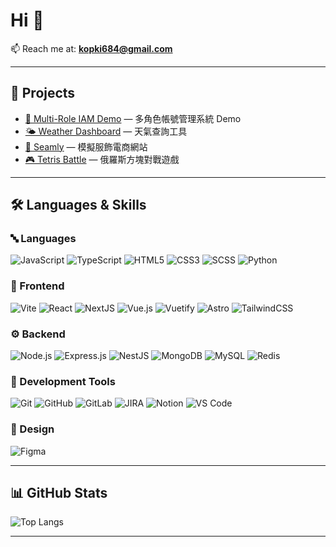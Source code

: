 <h1 align="left">Hi 👋</h1>

📫 Reach me at: **kopki684@gmail.com**

---

## 🚀 Projects

- [🔑 Multi-Role IAM Demo](https://github.com/kopki123/Multi-Role-IAM-Demo) — 多角色帳號管理系統 Demo
- [🌤 Weather Dashboard](https://github.com/kopki123/weather-dashboard) — 天氣查詢工具
- [🧵 Seamly](https://github.com/kopki123/seamly) — 模擬服飾電商網站
- [🎮 Tetris Battle](https://github.com/kopki123/tetris-battle) — 俄羅斯方塊對戰遊戲

---

## 🛠️ Languages & Skills

### 🔤 Languages
![JavaScript](https://img.shields.io/badge/javascript-%23323330.svg?style=flat-square&logo=javascript&logoColor=%23F7DF1E)
![TypeScript](https://img.shields.io/badge/typescript-%23007ACC.svg?style=flat-square&logo=typescript&logoColor=white)
![HTML5](https://img.shields.io/badge/html5-%23E34F26.svg?style=flat-square&logo=html5&logoColor=white)
![CSS3](https://img.shields.io/badge/css3-%231572B6.svg?style=flat-square&logo=css3&logoColor=white)
![SCSS](https://img.shields.io/badge/SCSS-CC6699?style=flat-square&logo=sass&logoColor=white)
![Python](https://img.shields.io/badge/python-3776AB?style=flat-square&logo=python&logoColor=white)

### 🎨 Frontend
![Vite](https://img.shields.io/badge/vite-%23646CFF.svg?style=flat-square&logo=vite&logoColor=white)
![React](https://img.shields.io/badge/react-%2320232a.svg?style=flat-square&logo=react&logoColor=%2361DAFB)
![NextJS](https://img.shields.io/badge/Next.js-black?style=flat-square&logo=next.js&logoColor=white)
![Vue.js](https://img.shields.io/badge/vuejs-%2335495e.svg?style=flat-square&logo=vuedotjs&logoColor=%234FC08D)
![Vuetify](https://img.shields.io/badge/Vuetify-1867C0?style=flat-square&logo=vuetify&logoColor=AEDDFF)
![Astro](https://img.shields.io/badge/astro-%232C2052.svg?style=flat-square&logo=astro&logoColor=white)
![TailwindCSS](https://img.shields.io/badge/tailwindcss-%2338B2AC.svg?style=flat-square&logo=tailwind-css&logoColor=white)

### ⚙️ Backend
![Node.js](https://img.shields.io/badge/Node.js-43853D?style=flat-square&logo=node.js&logoColor=white)
![Express.js](https://img.shields.io/badge/express.js-%23404d59.svg?style=flat-square&logo=express&logoColor=%2361DAFB)
![NestJS](https://img.shields.io/badge/nestjs-%23E0234E.svg?style=flat-square&logo=nestjs&logoColor=white)
![MongoDB](https://img.shields.io/badge/MongoDB-%234ea94b.svg?style=flat-square&logo=mongodb&logoColor=white)
![MySQL](https://img.shields.io/badge/mysql-4479A1.svg?style=flat-square&logo=mysql&logoColor=white)
![Redis](https://img.shields.io/badge/redis-%23DD0031.svg?style=flat-square&logo=redis&logoColor=white)

### 🧰 Development Tools
![Git](https://img.shields.io/badge/GIT-E44C30?style=flat-square&logo=git&logoColor=white)
![GitHub](https://img.shields.io/badge/github-%23121011.svg?style=flat-square&logo=github&logoColor=white)
![GitLab](https://img.shields.io/badge/gitlab-%23181717.svg?style=flat-square&logo=gitlab&logoColor=white)
![JIRA](https://img.shields.io/badge/Jira-0052CC?style=flat-square&logo=Jira&logoColor=white)
![Notion](https://img.shields.io/badge/Notion-%23000000.svg?style=flat-square&logo=notion&logoColor=white)
![VS Code](https://img.shields.io/badge/Visual%20Studio%20Code-0078d7.svg?style=flat-square&logo=visual-studio-code&logoColor=white)

### 🎨 Design
![Figma](https://img.shields.io/badge/figma-%23F24E1E.svg?style=flat-square&logo=figma&logoColor=white)

---

## 📊 GitHub Stats
![Top Langs](https://github-readme-stats.vercel.app/api/top-langs/?username=kopki123&layout=compact)

---
